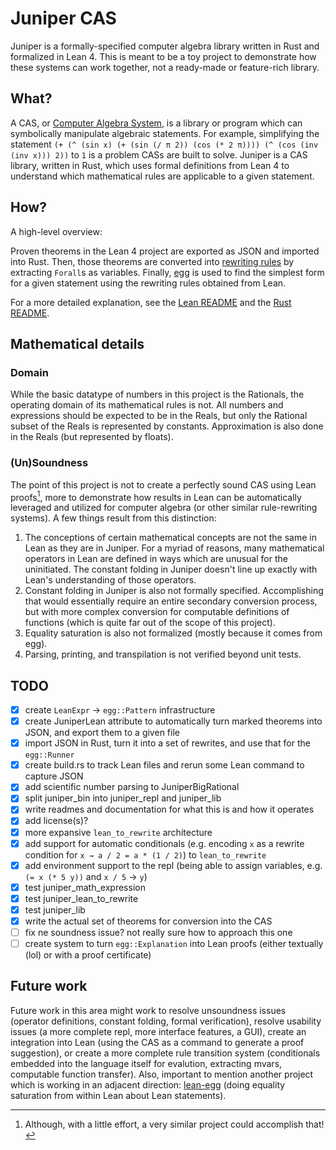 # Juniper CAS

Juniper is a formally-specified computer algebra library written in Rust and formalized in Lean 4. This is meant to be a toy project to demonstrate how these systems can work together, not a ready-made or feature-rich library.

## What?

A CAS, or [Computer Algebra System](https://en.wikipedia.org/wiki/Computer_algebra_system), is a library or program which can symbolically manipulate algebraic statements. For example, simplifying the statement `(+ (^ (sin x) (+ (sin (/ π 2)) (cos (* 2 π)))) (^ (cos (inv (inv x))) 2))` to `1` is a problem CASs are built to solve. Juniper is a CAS library, written in Rust, which uses formal definitions from Lean 4 to understand which mathematical rules are applicable to a given statement.

## How?

A high-level overview: 

Proven theorems in the Lean 4 project are exported as JSON and imported into Rust. Then, those theorems are converted into [rewriting rules](https://en.wikipedia.org/wiki/Rewriting) by extracting `Forall`s as variables. Finally, [egg](https://egraphs-good.github.io/) is used to find the simplest form for a given statement using the rewriting rules obtained from Lean.

For a more detailed explanation, see the [Lean README](lean/README.md) and the [Rust README](rs/README.md).

## Mathematical details

### Domain

While the basic datatype of numbers in this project is the Rationals, the operating domain of its mathematical rules is not. All numbers and expressions should be expected to be in the Reals, but only the Rational subset of the Reals is represented by constants. Approximation is also done in the Reals (but represented by floats).

### (Un)Soundness

The point of this project is not to create a perfectly sound CAS using Lean proofs[^1], more to demonstrate how results in Lean can be automatically leveraged and utilized for computer algebra (or other similar rule-rewriting systems). A few things result from this distinction:

1. The conceptions of certain mathematical concepts are not the same in Lean as they are in Juniper. For a myriad of reasons, many mathematical operators in Lean are defined in ways which are unusual for the uninitiated. The constant folding in Juniper doesn't line up exactly with Lean's understanding of those operators.
2. Constant folding in Juniper is also not formally specified. Accomplishing that would essentially require an entire secondary conversion process, but with more complex conversion for computable definitions of functions (which is quite far out of the scope of this project).
3. Equality saturation is also not formalized (mostly because it comes from egg).
4. Parsing, printing, and transpilation is not verified beyond unit tests.

## TODO

- [x] create `LeanExpr` -> `egg::Pattern` infrastructure
- [x] create JuniperLean attribute to automatically turn marked theorems into JSON, and export them to a given file
- [x] import JSON in Rust, turn it into a set of rewrites, and use that for the `egg::Runner`
- [x] create build.rs to track Lean files and rerun some Lean command to capture JSON
- [x] add scientific number parsing to JuniperBigRational
- [x] split juniper_bin into juniper_repl and juniper_lib
- [x] write readmes and documentation for what this is and how it operates
- [x] add license(s)?
- [x] more expansive `lean_to_rewrite` architecture
- [x] add support for automatic conditionals (e.g. encoding `x` as a rewrite condition for `x → a / 2 = a * (1 / 2)`) to `lean_to_rewrite`
- [x] add environment support to the repl (being able to assign variables, e.g. `(= x (* 5 y))` and `x / 5` → `y`)
- [x] test juniper_math_expression
- [x] test juniper_lean_to_rewrite
- [x] test juniper_lib
- [x] write the actual set of theorems for conversion into the CAS
- [ ] fix ne soundness issue? not really sure how to approach this one
- [ ] create system to turn `egg::Explanation` into Lean proofs (either textually (lol) or with a proof certificate)

## Future work

Future work in this area might work to resolve unsoundness issues (operator definitions, constant folding, formal verification), resolve usability issues (a more complete repl, more interface features, a GUI), create an integration into Lean (using the CAS as a command to generate a proof suggestion), or create a more complete rule transition system (conditionals embedded into the language itself for evalution, extracting mvars, computable function transfer). Also, important to mention another project which is working in an adjacent direction: [lean-egg](https://github.com/marcusrossel/lean-egg) (doing equality saturation from within Lean about Lean statements).

[^1]: Although, with a little effort, a very similar project could accomplish that!